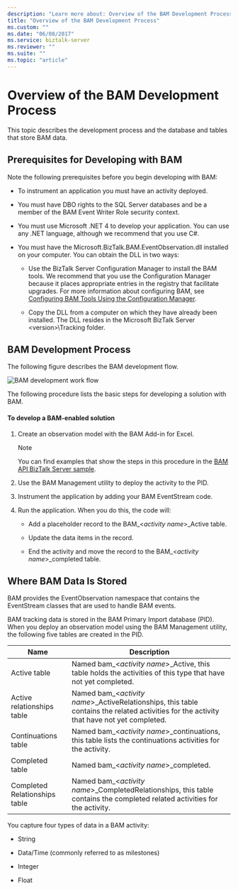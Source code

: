 ```yaml
---
description: "Learn more about: Overview of the BAM Development Process"
title: "Overview of the BAM Development Process"
ms.custom: ""
ms.date: "06/08/2017"
ms.service: biztalk-server
ms.reviewer: ""
ms.suite: ""
ms.topic: "article"
---
```

# Overview of the BAM Development Process
This topic describes the development process and the database and tables that store BAM data.

## Prerequisites for Developing with BAM
 Note the following prerequisites before you begin developing with BAM:

-   To instrument an application you must have an activity deployed.

-   You must have DBO rights to the SQL Server databases and be a member of the BAM Event Writer Role security context.

-   You must use Microsoft .NET 4 to develop your application. You can use any .NET language, although we recommend that you use C#.

-   You must have the Microsoft.BizTalk.BAM.EventObservation.dll installed on your computer. You can obtain the DLL in two ways:

    -   Use the BizTalk Server Configuration Manager to install the BAM tools. We recommend that you use the Configuration Manager because it places appropriate entries in the registry that facilitate upgrades. For more information about configuring BAM, see [Configuring BAM Tools Using the Configuration Manager](../install-and-config-guides/configure-biztalk-server.md).

    -   Copy the DLL from a computer on which they have already been installed. The DLL resides in the Microsoft BizTalk Server \<version\>\Tracking folder.

## BAM Development Process
 The following figure describes the BAM development flow.

 ![BAM development work flow](../core/media/dwb-bamdevelopmentflowc.gif "dwb_bamdevelopmentflowc")

 The following procedure lists the basic steps for developing a solution with BAM.

#### To develop a BAM-enabled solution

1.  Create an observation model with the BAM Add-in for Excel.

    > [!NOTE]
    > You can find examples that show the steps in this procedure in the [BAM API BizTalk Server sample](/biztalk/core/bam-api-biztalk-server-sample).

2.  Use the BAM Management utility to deploy the activity to the PID.

3.  Instrument the application by adding your BAM EventStream code.

4.  Run the application. When you do this, the code will:

    -   Add a placeholder record to the BAM_\<*activity name*\>_Active table.

    -   Update the data items in the record.

    -   End the activity and move the record to the BAM_\<*activity name*\>_completed table.

## Where BAM Data Is Stored
 BAM provides the EventObservation namespace that contains the EventStream classes that are used to handle BAM events.

 BAM tracking data is stored in the BAM Primary Import database (PID). When you deploy an observation model using the BAM Management utility, the following five tables are created in the PID.

|Name|Description|
|----------|-----------------|
|Active table|Named bam_\<*activity name*\>_Active, this table holds the activities of this type that have not yet completed.|
|Active relationships table|Named bam_\<*activity name*\>_ActiveRelationships, this table contains the related activities for the activity that have not yet completed.|
|Continuations table|Named bam_\<*activity name*\>_continuations, this table lists the continuations activities for the activity.|
|Completed table|Named bam_\<*activity name*\>_completed.|
|Completed Relationships table|Named bam_\<*activity name*\>_CompletedRelationships, this table contains the completed related activities for the activity.|

 You capture four types of data in a BAM activity:

-   String

-   Data/Time (commonly referred to as milestones)

-   Integer

-   Float
